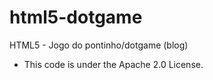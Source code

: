 html5-dotgame
=============

HTML5 - Jogo do pontinho/dotgame (blog)

* This code is under the Apache 2.0 License.
